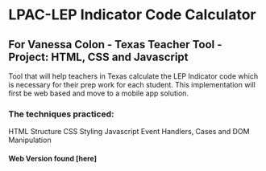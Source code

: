 # LPAC-LEP Indicator Code Calculator

## For Vanessa Colon - Texas Teacher Tool - Project: HTML, CSS and Javascript

Tool that will help teachers in Texas calculate the LEP Indicator code which is necessary for their prep work for each student. This implementation will first be web based and move to a mobile app solution. 

### The techniques practiced:

HTML Structure
CSS Styling
Javascript Event Handlers, Cases and DOM Manipulation

#### Web Version found [here]